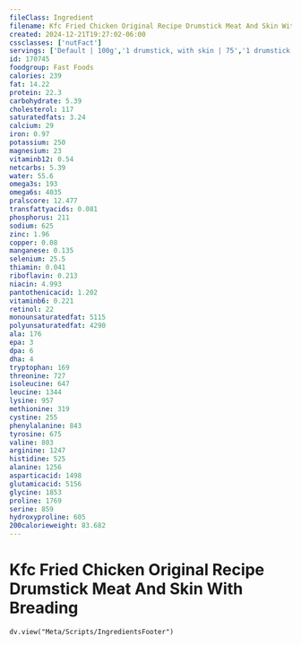 ```yaml
---
fileClass: Ingredient
filename: Kfc Fried Chicken Original Recipe Drumstick Meat And Skin With Breading
created: 2024-12-21T19:27:02-06:00
cssclasses: ['nutFact']
servings: ['Default | 100g','1 drumstick, with skin | 75','1 drumstick, without skin | 57','1 drumstick, bone and skin removed | 40']
id: 170745
foodgroup: Fast Foods
calories: 239
fat: 14.22
protein: 22.3
carbohydrate: 5.39
cholesterol: 117
saturatedfats: 3.24
calcium: 29
iron: 0.97
potassium: 250
magnesium: 23
vitaminb12: 0.54
netcarbs: 5.39
water: 55.6
omega3s: 193
omega6s: 4035
pralscore: 12.477
transfattyacids: 0.081
phosphorus: 211
sodium: 625
zinc: 1.96
copper: 0.08
manganese: 0.135
selenium: 25.5
thiamin: 0.041
riboflavin: 0.213
niacin: 4.993
pantothenicacid: 1.202
vitaminb6: 0.221
retinol: 22
monounsaturatedfat: 5115
polyunsaturatedfat: 4290
ala: 176
epa: 3
dpa: 6
dha: 4
tryptophan: 169
threonine: 727
isoleucine: 647
leucine: 1344
lysine: 957
methionine: 319
cystine: 255
phenylalanine: 843
tyrosine: 675
valine: 803
arginine: 1247
histidine: 525
alanine: 1256
asparticacid: 1498
glutamicacid: 5156
glycine: 1853
proline: 1769
serine: 859
hydroxyproline: 605
200calorieweight: 83.682
---
```


# Kfc Fried Chicken Original Recipe Drumstick Meat And Skin With Breading

```dataviewjs
dv.view("Meta/Scripts/IngredientsFooter")
```